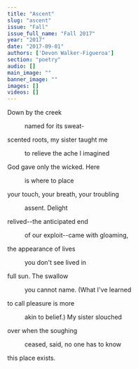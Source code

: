 ```yaml
---
title: "Ascent"
slug: "ascent"
issue: "Fall"
issue_full_name: "Fall 2017"
year: "2017"
date: "2017-09-01"
authors: ['Devon Walker-Figueroa']
section: "poetry"
audio: []
main_image: ""
banner_image: ""
images: []
videos: []
---
```

Down by the creek

           named for its sweat-

 scented roots, my sister taught me

           to relieve the ache I imagined

 God gave only the wicked. Here

           is where to place

 your touch, your breath, your troubling

           assent. Delight

 relived--the anticipated end

           of our exploit--came with gloaming, 

 the appearance of lives

           you don't see lived in

 full sun. The swallow

           you cannot name. (What I've learned

 to call pleasure is more

           akin to belief.) My sister slouched

 over when the soughing

           ceased, said, no one has to know

 this place exists.

